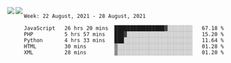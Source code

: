 <a href="https://github.com/anuraghazra/github-readme-stats">
  <img align="left" src="https://github-readme-stats.vercel.app/api?username=Tanesan&count_private=true&show_icons=true" />
</a>
<a href="https://github.com/anuraghazra/github-readme-stats">
  <img align="left" src="https://github-readme-stats.vercel.app/api/top-langs/?username=Tanesan" />
</a>

<!--START_SECTION:waka-->
```text
Week: 22 August, 2021 - 28 August, 2021

JavaScript   26 hrs 20 mins  ████████████████▓░░░░░░░░   67.18 % 
PHP          5 hrs 57 mins   ███▓░░░░░░░░░░░░░░░░░░░░░   15.20 % 
Python       4 hrs 33 mins   ███░░░░░░░░░░░░░░░░░░░░░░   11.64 % 
HTML         30 mins         ▒░░░░░░░░░░░░░░░░░░░░░░░░   01.28 % 
XML          28 mins         ▒░░░░░░░░░░░░░░░░░░░░░░░░   01.20 % 
```
<!--END_SECTION:waka-->
